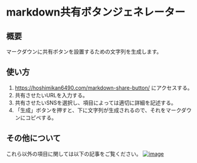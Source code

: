 # markdown共有ボタンジェネレーター
## 概要
マークダウンに共有ボタンを設置するための文字列を生成します。

## 使い方
1. https://hoshimikan6490.com/markdown-share-button/ にアクセスする。
2. 共有させたいURLを入力する。
3. 共有させたいSNSを選択し、項目によっては適切に詳細を記述する。
4. 「生成」ボタンを押すと、下に文字列が生成されるので、それをマークダウンにコピペする。

## その他について
これら以外の項目に関しては以下の記事をご覧ください。
[![image](https://github.com/user-attachments/assets/acbdf072-8ae6-4791-9188-2288a183657e)](https://note.com/hoshimikan6490/n/n80816e1e839d?sub_rt=share_pw)
